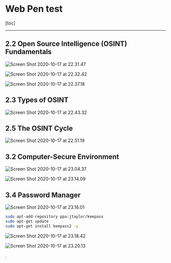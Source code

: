 

# Web Pen test

[toc]

---

## 2.2 Open Source Intelligence (OSINT) Fundamentals

![Screen Shot 2020-10-17 at 22.31.47](https://i.imgur.com/OOuCG06.png)

![Screen Shot 2020-10-17 at 22.32.42](https://i.imgur.com/PVUTEtH.png)


![Screen Shot 2020-10-17 at 22.37.18](https://i.imgur.com/5occJm9.png)


## 2.3 Types of OSINT

![Screen Shot 2020-10-17 at 22.43.32](https://i.imgur.com/4HfeQa4.png)


## 2.5 The OSINT Cycle

![Screen Shot 2020-10-17 at 22.51.19](https://i.imgur.com/z1QxAiY.png)


## 3.2 Computer-Secure Environment

![Screen Shot 2020-10-17 at 23.04.37](https://i.imgur.com/9ajcXfM.png)

![Screen Shot 2020-10-17 at 23.14.09](https://i.imgur.com/aLBkWzO.png)


## 3.4 Password Manager

![Screen Shot 2020-10-17 at 23.16.01](https://i.imgur.com/g9IMHRX.png)

```bash
sudo apt-add-repository ppa:jtaylor/keepass
sudo apt-get update
sudo apt-get install keepass2 -y
```

![Screen Shot 2020-10-17 at 23.18.42](https://i.imgur.com/nyZ4z8O.png)

![Screen Shot 2020-10-17 at 23.20.13](https://i.imgur.com/HTkhLJi.png)














.
